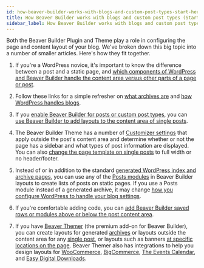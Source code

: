 ```yaml
---
id: how-beaver-builder-works-with-blogs-and-custom-post-types-start-here
title: How Beaver Builder works with blogs and custom post types (Start here)
sidebar_label: How Beaver Builder works with blogs and custom post types (Start here)
---
```


Both the Beaver Builder Plugin and Theme play a role in configuring the page
and content layout of your blog. We've broken down this big topic into a
number of smaller articles. Here's how they fit together.

1. If you're a WordPress novice, it's important to know the difference between a post and a static page, and [which components of WordPress and Beaver Builder handle the content area versus other parts of a page or post](/beaver-builder/getting-started/what-can-i-do-with-beaver-builder.md/#plugin-vs-theme-vs-beaver-themer).

2. Follow these links for a simple refresher on [what archives are](/beaver-builder/layouts/post-layouts/wordpress-archive-types.md) and [how WordPress handles blogs](/beaver-builder/layouts/post-layouts/basics-how-wordpress-handles-blog-posts-and-archives.md).

3. If you [enable Beaver Builder for posts or custom post types](/beaver-builder/management-migration/control-which-post-types-can-use-beaver-builder.md), you can [use Beaver Builder to add layouts to the content area of single posts](/beaver-builder/layouts/post-layouts/use-beaver-builder-to-lay-out-post-content.md).

4. The Beaver Builder Theme has a number of [Customizer settings](/bb-theme/customizer-settings/content) that apply outside the post's content area and determine whether or not the page has a sidebar and what types of post information are displayed. You can also [change the page template on single posts](/bb-theme/getting-started/built-in-theme-templates-for-single-pages-and-posts) to full width or no header/footer.

5. Instead of or in addition to the standard [generated WordPress index and archive pages](/beaver-builder/layouts/post-layouts/generated-wordpress-archives-versus-beaver-builder-layouts.md), you can use any of the [Posts modules](/beaver-builder/layouts/modules/posts/posts-posts-carousel-and-posts-slider-modules-examples.md) in Beaver Builder layouts to create lists of posts on static pages. If you use a Posts module instead of a generated archive, it may change [how you configure WordPress to handle your blog settings](/bb-theme/defaults-for-layouts-content/blog-settings/configure-how-wordpress-handles-your-blog).  

6. If you're comfortable adding code, you can [add Beaver Builder saved rows or modules above or below the post content area](/beaver-builder/layouts/post-layouts/add-rows-and-modules-to-index-archive-and-post-pages.md).

7. If you have [Beaver Themer](https://www.wpbeaverbuilder.com/beaver-themer/) (the premium add-on for Beaver Builder), you can create layouts for generated [archives](/beaver-themer/layout-types-modules/archive-layout-type/themer-archive-layout-type) or layouts outside the content area for any [single post](/beaver-themer/layout-types-modules/singular-layout-type/themer-singular-layout-type), or layouts such as banners [at specific locations on the page](/beaver-themer/layout-types-modules/part-layout-type/themer-part-layout-type). Beaver Themer also has integrations to help you design layouts for [WooCommerce](/beaver-themer/integrations/woocommerce/create-an-archive-themer-layout-for-woocommerce), [BigCommerce](/beaver-themer/integrations/bigcommerce/beaver-themer-layouts-for-bigcommerce), [The Events Calendar](/beaver-themer/integrations/tec/getting-started), and [Easy Digital Downloads](/beaver-themer/integrations/easy-digital-downloads/beaver-themer-and-the-edd-plugin).  
